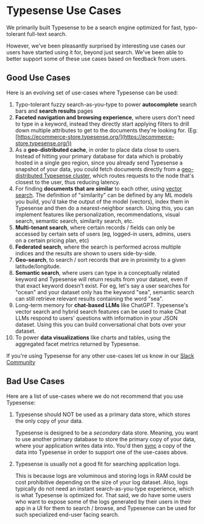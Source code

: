# Typesense Use Cases

We primarily built Typesense to be a search engine optimized for fast, typo-tolerant full-text search. 

However, we've been pleasantly surprised by interesting use cases our users have started using it for, beyond just search.
We've been able to better support some of these use cases based on feedback from users. 

## Good Use Cases

Here is an evolving set of use-cases where Typesense can be used:

1. Typo-tolerant fuzzy search-as-you-type to power **autocomplete** search bars and **search results** pages
2. **Faceted navigation and browsing experience**, where users don't need to type in a keyword, instead they directly start applying filters to drill down multiple attributes to get to the documents they're looking for. (Eg: [https://ecommerce-store.typesense.org/](https://ecommerce-store.typesense.org/))
3. As a **geo-distributed cache**, in order to place data close to users. Instead of hitting your primary database for data which is probably hosted in a single geo region, since you already send Typesense a snapshot of your data, you could fetch documents directly from a [geo-distributed Typesense cluster](../guide/typesense-cloud/search-delivery-network.md), which routes requests to the node that's closest to the user, thus reducing latency.
4. For finding **documents that are similar** to each other, using [vector search](https://github.com/typesense/typesense/issues/207#issuecomment-1284501703). The definition of "similarity" can be defined by any ML models you build, you'd take the output of the model (vectors), index them in Typesense and then do a nearest-neighbor search.
   Using this, you can implement features like personalization, recommendations, visual search, semantic search, similarity search, etc.
5. **Multi-tenant search**, where certain records / fields can only be accessed by certain sets of users (eg, logged-in users, admins, users on a certain pricing plan, etc)
6. **Federated search**, where the search is performed across multiple indices and the results are shown to users side-by-side.
7. **Geo-search**, to search / sort records that are in proximity to a given latitude/longitude.
8. **Semantic search**, where users can type in a conceptually related keyword and Typesense will return results from your dataset, even if that exact keyword doesn't exist. For eg, let's say a user searches for "ocean" and your dataset only has the keyword "sea", semantic search can still retrieve relevant results containing the word "sea".
9. Long-term memory for **chat-based LLMs** like ChatGPT. Typesense's vector search and hybrid search features can be used to make Chat LLMs respond to users' questions with information in your JSON dataset. Using this you can build conversational chat bots over your dataset.
10. To power **data visualizations** like charts and tables, using the aggregated facet metrics returned by Typesense.


If you're using Typesense for any other use-cases let us know in our [Slack Community](https://join.slack.com/t/typesense-community/shared_invite/zt-2fetvh0pw-ft5y2YQlq4l_bPhhqpjXig)

## Bad Use Cases

Here are a list of use-cases where we do not recommend that you use Typesense:

1. Typesense should NOT be used as a primary data store, which stores the only copy of your data.
 
   Typesense is designed to be a _secondary_ data store. 
   Meaning, you want to use another primary database to store the primary copy of your data, where your application writes data into.
   You'd then [sync](../guide/syncing-data-into-typesense.md) a copy of the data into Typesense in order to support one of the use-cases above.

2. Typesense is usually not a good fit for searching application logs.

   This is because logs are voluminous and storing logs in RAM could be cost prohibitive depending on the size of your log dataset. 
   Also, logs typically do not need an instant search-as-you-type experience, which is what Typesense is optimized for.
   That said, we do have some users who want to expose some of the logs generated by their users in their app in a UI for them to search / browse, and Typesense can be used for such specialized end-user facing search.

